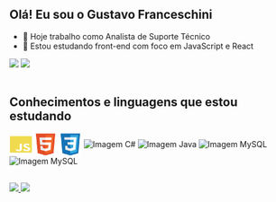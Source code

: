 ## Olá! Eu sou o Gustavo Franceschini
- 🔭 Hoje trabalho como Analista de Suporte Técnico
- 🌱 Estou estudando front-end com foco em JavaScript e React

<div>
  <img heigth="180em" width="50%" src="https://github-readme-stats.vercel.app/api?username=gustavofranceschini&count_private=true&show_icons=true&theme=merko"/>
  <img heigth="180em" width="38%"  src="https://github-readme-stats.vercel.app/api/top-langs/?username=gustavofranceschini&layout=compact&theme=merko"/>
</div>
  
  
 <div style="display: inline_block"><br>
   <h2>Conhecimentos e linguagens que estou estudando</h2>
  <img align="center" alt="Imagem JavaScript" height="30" width="40" src="https://raw.githubusercontent.com/devicons/devicon/master/icons/javascript/javascript-plain.svg">
  <img align="center" alt="Imagem HTML" height="40" width="40" src="https://raw.githubusercontent.com/devicons/devicon/master/icons/html5/html5-original.svg">
  <img align="center" alt="Imagem CSS" height="40" width="40" src="https://raw.githubusercontent.com/devicons/devicon/master/icons/css3/css3-original.svg">
  <img align="center" alt="Imagem C#" height="40" width="40" src="https://cdn.jsdelivr.net/gh/devicons/devicon/icons/csharp/csharp-original.svg">
  <img align="center" alt="Imagem Java" height="40" width="40" src="https://cdn.jsdelivr.net/gh/devicons/devicon/icons/java/java-original.svg">  
   <img align="center" alt="Imagem MySQL" height="40" width="40" src="https://cdn.jsdelivr.net/gh/devicons/devicon/icons/mysql/mysql-original-wordmark.svg">
   <img align="center" alt="Imagem MySQL" height="40" width="40" src="https://cdn.jsdelivr.net/gh/devicons/devicon/icons/microsoftsqlserver/microsoftsqlserver-plain-wordmark.svg">
</div>
  
  ##
  
  <div>
    <a href="https://instagram.com/guhfranceschini" target="_blank">
    <img src="https://img.shields.io/badge/-Instagram-%23E4405F?style=for-the-badge&logo=instagram&logoColor=white" target="_blank">
  </a>
 
  <a href="https://www.linkedin.com/in/gustavo-franceschini-34345121a/" target="_blank">
    <img src="https://img.shields.io/badge/-LinkedIn-%230077B5?style=for-the-badge&logo=linkedin&logoColor=white" target="_blank">
  </a>
  </div>
